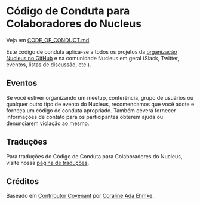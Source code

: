 # Código de Conduta para Colaboradores do Nucleus

Veja em [CODE_OF_CONDUCT.md](CODE_OF_CONDUCT.md).

Este código de conduta aplica-se a todos os projetos da [organização Nucleus no GitHub](https://github.com/nucleus-office) e na comunidade Nucleus em geral (Slack, Twitter, eventos, listas de discussão, etc.).

## Eventos

Se você estiver organizando um meetup, conferência, grupo de usuários ou qualquer outro tipo de evento do Nucleus, recomendamos que você adote e forneça um código de conduta apropriado. Também deverá fornecer informações de contato para os participantes obterem ajuda ou denunciarem violação ao mesmo.

## Traduções

Para traduções do Código de Conduta para Colaboradores do Nucleus, visite nossa [página de traduções](../README.md).

## Créditos

Baseado em [Contributor Covenant](https://www.contributor-covenant.org/) por [Coraline Ada Ehmke](https://where.coraline.codes/).